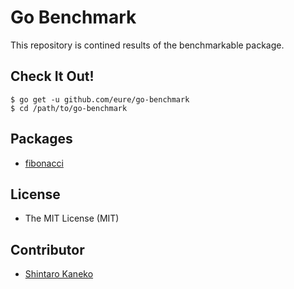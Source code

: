 # Go Benchmark

This repository is contined results of the benchmarkable package.


## Check It Out!

```
$ go get -u github.com/eure/go-benchmark
$ cd /path/to/go-benchmark
```


## Packages

- [fibonacci](https://github.com/eure/go-benchmark)


## License

- The MIT License (MIT)


## Contributor

- [Shintaro Kaneko](https://github.com/kaneshin)

